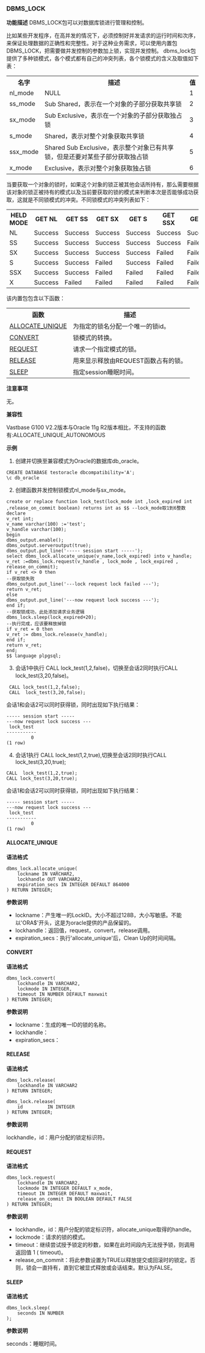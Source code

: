 ### DBMS_LOCK

**功能描述**
DBMS_LOCK包可以对数据库锁进行管理和控制。

比如某些开发程序，在高并发的情况下，必须控制好并发请求的运行时间和次序，
来保证处理数据的正确性和完整性。对于这种业务需求，可以使用内置包DBMS_LOCK，把需要做并发控制的参数加上锁，实现并发控制。
dbms_lock包提供了多种锁模式，各个模式都有自己的冲突列表，各个锁模式的含义及取值如下表：

<table>
<tr>
<th>名字</th>
<th>描述</th>
<th>值</th>
</tr>
<tr>
<td>nl_mode</td>
<td>NULL</td>
<td>1</td>
</tr>
<tr>
<td>ss_mode</td>
<td>Sub Shared，表示在一个对象的子部分获取共享锁</td>
<td>2</td>
</tr>
<tr>
<td>sx_mode</td>
<td>Sub Exclusive，表示在一个对象的子部分获取独占锁</td>
<td>3</td>
</tr>
<tr>
<td>s_mode</td>
<td>Shared，表示对整个对象获取共享锁</td>
<td>4</td>
<tr>
<td>ssx_mode</td>
<td>Shared Sub Exclusive，表示整个对象已有共享锁，但是还要对某些子部分获取独占锁</td>
<td>5</td>
<tr>
<td>x_mode</td>
<td>Exclusive，表示对整个对象获取独占锁</td>
<td>6</td>
</tr>
</table>


当要获取一个对象的锁时，如果这个对象的锁正被其他会话所持有，那么需要根据该对象的锁正被持有的模式以及当前要获取的锁的模式来判断本次是否能够成功获取，这就是不同锁模式的冲突。不同锁模式的冲突列表如下：

<table>
<tr>
<th>HELD MODE</th>
<th>GET NL</th>
<th>GET SS</th>
<th>GET SX</th>
<th>GET S</th>
<th>GET SSX</th>
<th>GET X</th>
</tr>
<tr>
<td>NL</td>
<td>Success</td>
<td>Success</td>
<td>Success</td>
<td>Success</td>
<td>Success</td>
<td>Success</td>
</tr>
<tr>
<td>SS</td>
<td>Success</td>
<td>Success</td>
<td>Success</td>
<td>Success</td>
<td>Success</td>
<td>Failed</td>
</tr>
<tr>
<td>SX</td>
<td>Success</td>
<td>Success</td>
<td>Success</td>
<td>Success</td>
<td>Failed</td>
<td>Failed</td>
</tr>
<tr>
<td>S</td>
<td>Success</td>
<td>Success</td>
<td>Failed</td>
<td>Success</td>
<td>Failed</td>
<td>Failed</td>
</tr>
<tr>
<td>SSX</td>
<td>Success</td>
<td>Success</td>
<td>Failed</td>
<td>Failed</td>
<td>Failed</td>
<td>Failed</td>
</tr>
<tr>
<td>X</td>
<td>Success</td>
<td>Failed</td>
<td>Failed</td>
<td>Failed</td>
<td>Failed</td>
<td>Failed</td>
</tr>
</table>

该内置包包含以下函数：

<table>
<tr>
<th>函数</th>
<th>描述</th>
</tr>
<tr>
 <td><a href="#ALLOCATE_UNIQUE">ALLOCATE_UNIQUE</a></td>
<td>为指定的锁名分配一个唯一的锁id。</td>
</tr>
<tr>
<td><a href="#CONVERT">CONVERT</a></td>
<td>锁模式的转换。</td>
</tr>
<tr>
<td><a href="#REQUEST">REQUEST</a></td>
<td>请求一个指定模式的锁。</td>
</tr>
<tr>
<td><a href="#RELEASE">RELEASE</a></td>
<td>用来显示释放由REQUEST函数占有的锁。</td>
</tr>
<tr>
<td><a href="#SLEEP">SLEEP</a></td>
<td>指定session睡眠时间。</td>
</tr>
</table>




**注意事项**

无。

**兼容性**

Vastbase G100 V2.2版本与Oracle 11g R2版本相比，不支持的函数有:ALLOCATE_UNIQUE_AUTONOMOUS

**示例**

1. 创建并切换至兼容模式为Oracle的数据库db_oracle。

```
CREATE DATABASE testoracle dbcompatibility='A';    
\c db_oracle
```

2. 创建函数并发控制锁模式nl_mode与sx_mode。

```
create or replace function lock_test(lock_mode int ,lock_expired int ,release_on_commit boolean) returns int as $$ --lock_mode取1到6整数
declare
v_ret int;
v_name varchar(100) :='test';
v_handle varchar(100);
begin
dbms_output.enable();
dbms_output.serveroutput(true);
dbms_output.put_line('----- session start -----');
select dbms_lock.allocate_unique(v_name,lock_expired) into v_handle;
v_ret :=dbms_lock.request(v_handle , lock_mode , lock_expired , release_on_commit); 
if v_ret <> 0 then
--获取锁失败
dbms_output.put_line('---lock request lock failed ---');
return v_ret;
else
dbms_output.put_line('---now request lock success ---');
end if;
--获取锁成功，此处添加请求业务逻辑
dbms_lock.sleep(lock_expired+20);
--执行完成，应该要释放掉锁
if v_ret = 0 then
v_ret := dbms_lock.release(v_handle);
end if;
return v_ret;
end;
$$ language plpgsql;
```

3. 会话1中执行 CALL lock_test(1,2,false)，切换至会话2同时执行CALL lock_test(3,20,false)。

```
 CALL lock_test(1,2,false);
 CALL  lock_test(3,20,false);
```

会话1和会话2可以同时获得锁，同时出现如下执行结果：

```
----- session start -----
---now request lock success ---
 lock_test
-----------
         0
(1 row)

```

4. 会话1执行 CALL  lock_test(1,2,true),切换至会话2同时执行CALL lock_test(3,20,true);

```
CALL  lock_test(1,2,true);
CALL lock_test(3,20,true);
```

会话1和会话2可以同时获得锁，同时出现如下执行结果：

```
----- session start -----
---now request lock success ---
 lock_test
-----------
         0
(1 row)

```

#### ALLOCATE_UNIQUE<a id="ALLPCATE_UNIQUE"></a>

**语法格式**

```
dbms_lock.allocate_unique(
    lockname IN VARCHAR2,
    lockhandle OUT VARCHAR2,
    expiration_secs IN INTEGER DEFAULT 864000
) RETURN INTEGER;
```

**参数说明**

- lockname：产生唯一的LockID。大小不超过128B，大小写敏感。不能以'ORA$'开头，这是为oracle提供的产品保留的。
- lockhandle：返回值，request，convert，release调用。
- expiration_secs：执行'allocate_unique'后，Clean Up的时间间隔。

#### CONVERT<a id="CONVERT"></a>

**语法格式**

```
dbms_lock.convert(
    lockhandle IN VARCHAR2,
    lockmode IN INTEGER,
    timeout IN NUMBER DEFAULT maxwait
) RETURN INTEGER;
```

**参数说明**

- lockname：生成的唯一ID的锁的名称。
- lockhandle：
- expiration_secs：

#### RELEASE<a id="RELEASE"></a>

**语法格式**

```
dbms_lock.release(
    lockhandle IN VARCHAR2
) RETURN INTEGER;

dbms_lock.release(
    id         IN INTEGER
) RETURN INTEGER;
```

**参数说明**

lockhandle，id：用户分配的锁定标识符。


#### REQUEST<a id="REQUEST"></a>

**语法格式**

```
dbms_lock.request(
    lockhandle IN VARCHAR2,
    lockmode IN INTEGER DEFAULT x_mode,
    timeout IN INTEGER DEFAULT maxwait,
    release_on_commit IN BOOLEAN DEFAULT FALSE
) RETURN INTEGER;
```

**参数说明**

- lockhandle，id：用户分配的锁定标识符，allocate_unique取得的handle。
- lockmode：请求的锁的模式。
- timeout：继续尝试授予锁定的秒数，如果在此时间段内无法授予锁，则调用返回值 1 ( timeout)。
- release_on_commit：将此参数设置为TRUE以释放提交或回滚时的锁定。否则，锁会一直持有，直到它被显式释放或会话结束。默认为FALSE。

#### SLEEP<a id="SLEEP"></a>

**语法格式**

```
dbms_lock.sleep(
    seconds IN NUMBER
);
```

**参数说明**

seconds：睡眠时间。